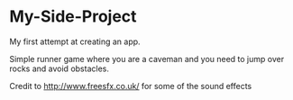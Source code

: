 My-Side-Project
===============

My first attempt at creating an app.

Simple runner game where you are a caveman and you need to jump over rocks and avoid obstacles.

Credit to http://www.freesfx.co.uk/ for some of the sound effects
